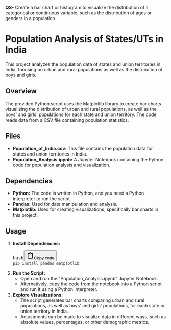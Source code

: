 **QS-** Create a bar chart or histogram to visualize the distribution of a categorical or continuous variable, such as the distribution of ages or genders in a population.


# Population Analysis of States/UTs in India

This project analyzes the population data of states and union territories in India, focusing on urban and rural populations as well as the distribution of boys and girls.

## Overview

The provided Python script uses the Matplotlib library to create bar charts visualizing the distribution of urban and rural populations, as well as the boys' and girls' populations for each state and union territory. The code reads data from a CSV file containing population statistics.

## Files

* **Population_of_India.csv:** This file contains the population data for states and union territories in India.
* **Population_Analysis.ipynb:** A Jupyter Notebook containing the Python code for population analysis and visualization.

## Dependencies

* **Python:** The code is written in Python, and you need a Python interpreter to run the script.
* **Pandas:** Used for data manipulation and analysis.
* **Matplotlib:** Used for creating visualizations, specifically bar charts in this project.

## Usage

1. **Install Dependencies:**
   <pre><div class="dark bg-gray-950 rounded-md"><div class="flex items-center relative text-token-text-secondary bg-token-main-surface-secondary px-4 py-2 text-xs font-sans justify-between rounded-t-md"><span>bash</span><span class="" data-state="closed"><button class="flex gap-1 items-center"><svg width="24" height="24" viewBox="0 0 24 24" fill="none" xmlns="http://www.w3.org/2000/svg" class="icon-sm"><path fill-rule="evenodd" clip-rule="evenodd" d="M12 3.5C10.8954 3.5 10 4.39543 10 5.5H14C14 4.39543 13.1046 3.5 12 3.5ZM8.53513 3.5C9.22675 2.3044 10.5194 1.5 12 1.5C13.4806 1.5 14.7733 2.3044 15.4649 3.5H17.25C18.9069 3.5 20.25 4.84315 20.25 6.5V18.5C20.25 20.1569 19.1569 21.5 17.25 21.5H6.75C5.09315 21.5 3.75 20.1569 3.75 18.5V6.5C3.75 4.84315 5.09315 3.5 6.75 3.5H8.53513ZM8 5.5H6.75C6.19772 5.5 5.75 5.94772 5.75 6.5V18.5C5.75 19.0523 6.19772 19.5 6.75 19.5H17.25C18.0523 19.5 18.25 19.0523 18.25 18.5V6.5C18.25 5.94772 17.8023 5.5 17.25 5.5H16C16 6.60457 15.1046 7.5 14 7.5H10C8.89543 7.5 8 6.60457 8 5.5Z" fill="currentColor"></path></svg>Copy code</button></span></div><div class="p-4 overflow-y-auto"><code class="!whitespace-pre hljs language-bash">pip install pandas matplotlib
   </code></div></div></pre>
2. **Run the Script:**
   * Open and run the "Population_Analysis.ipynb" Jupyter Notebook.
   * Alternatively, copy the code from the notebook into a Python script and run it using a Python interpreter.
3. **Explore Visualizations:**
   * The script generates bar charts comparing urban and rural populations, as well as boys' and girls' populations, for each state or union territory in India.
   * Adjustments can be made to visualize data in different ways, such as absolute values, percentages, or other demographic metrics.
